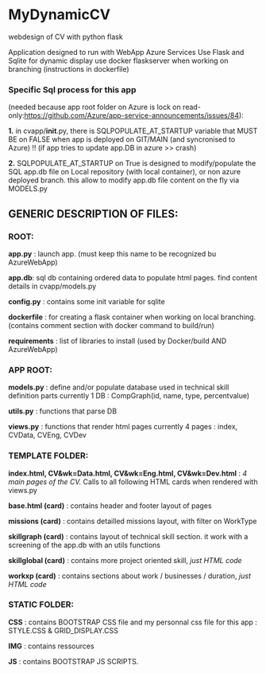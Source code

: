 # MyDynamicCV
webdesign of CV with python flask

Application designed to run with WebApp Azure Services
Use Flask and Sqlite for dynamic display
use docker flaskserver when working on branching (instructions in dockerfile)

### Specific Sql process for this app 
(needed because app root folder on Azure is lock on read-only:https://github.com/Azure/app-service-announcements/issues/84):

**1.** in cvapp/__init__.py, there is SQLPOPULATE_AT_STARTUP variable that MUST BE on FALSE when app is deployed on GIT/MAIN (and syncronised to Azure) !!
(if app tries to update app.DB in azure >> crash)

**2.** SQLPOPULATE_AT_STARTUP on True is designed to modify/populate the SQL app.db file on Local repository (with local container), or non azure deployed branch.
this allow to modify app.db file content on the fly via MODELS.py

## GENERIC DESCRIPTION OF FILES:

### ROOT:
**app.py** : launch app. (must keep this name to be recognized bu AzureWebApp)

**app.db**: sql db containing ordered data to populate html pages. find content details in cvapp/models.py

**config.py** : contains some init variable for sqlite

**dockerfile** : for creating a flask container when working on local branching. (contains comment section with docker command to build/run)

**requirements** : list of libraries to install (used by Docker/build AND AzureWebApp)

### APP ROOT:
**models.py** : define and/or populate database used in technical skill definition parts
        currently 1 DB : CompGraph(id, name, type, percentvalue)

**utils.py** : functions that parse DB

**views.py** : functions that render html pages
        currently 4 pages : index, CVData, CVEng, CVDev



### TEMPLATE FOLDER:
**index.html, CV&wk=Data.html, CV&wk=Eng.html, CV&wk=Dev.html** : *4 main pages of the CV.* Calls to all following HTML cards when rendered with views.py

**base.html (card)** : contains header and footer layout of pages

**missions (card)** : contains detailled missions layout, with filter on WorkType

**skillgraph (card)** : contains layout of technical skill section. it work with a screening of the app.db with an utils functions

**skillglobal (card)** : contains more project oriented skill, *just HTML code*

**workxp (card)** : contains sections about work / businesses / duration, *just HTML code*


### STATIC FOLDER:
**CSS** : contains BOOTSTRAP CSS file and my personnal css file for this app : STYLE.CSS & GRID_DISPLAY.CSS

**IMG** : contains ressources

**JS** : contains BOOTSTRAP JS SCRIPTS.